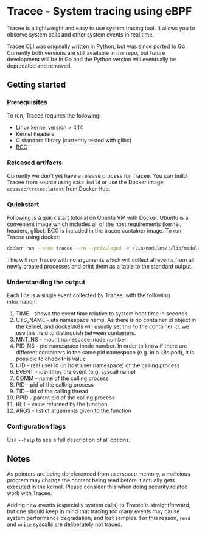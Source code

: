 # Tracee - System tracing using eBPF

Tracee is a lightweight and easy to use system tracing tool. It allows you to observe system calls and other system events in real time.

Tracee CLI was originally written in Python, but was since ported to Go. Currently both versions are still available in the repo, but future development will be in Go and the Python version will eventually be deprecated and removed.

## Getting started

### Prerequisites
To run, Tracee requires the following:
* Linux kernel version > 4.14
* Kernel headers
* C standard library (currently tested with glibc)
* [BCC](https://github.com/iovisor/bcc)

### Released artifacts
Currently we don't yet have a release process for Tracee. You can build Tracee from source using `make build` or use the Docker image: `aquasec/tracee:latest` from Docker Hub.

### Quickstart
Following is a quick start tutorial on Ubuntu VM with Docker.
Ubuntu is a convenient image which includes all of the host requirements (kernel, headers, glibc). BCC is included in the tracee container image.
To run Tracee using docker:

```bash
docker run --name tracee --rm --privileged -v /lib/modules/:/lib/modules/:ro -v /usr/src:/usr/src:ro aquasec/tracee:latest
```

This will run Tracee with no arguments which will collect all events from all newly created processes and print them as a table to the standard output.

### Understanding the output

Each line is a single event collected by Tracee, with the following information:

1. TIME - shows the event time relative to system boot time in seconds
2. UTS_NAME - uts namespace name. As there is no container id object in the kernel, and docker/k8s will usually set this to the container id, we use this field to distinguish between containers.
3. MNT_NS - mount namespace inode number.
4. PID_NS - pid namespace inode number. In order to know if there are different containers in the same pid namespace (e.g. in a k8s pod), it is possible to check this value
5. UID - real user id (in host user namespace) of the calling process
6. EVENT - identifies the event (e.g. syscall name)
7. COMM - name of the calling process
8. PID - pid of the calling process
9. TID - tid of the calling thread
10. PPID - parent pid of the calling process
11. RET - value returned by the function
12. ARGS - list of arguments given to the function

### Configuration flags

Use `--help` to see a full description of all options.

## Notes
As pointers are being dereferenced from userspace memory, a malicious program may change the content being read before it actually gets executed in the kernel. Please consider this when doing security related work with Tracee.

Adding new events (especially system calls) to Tracee is straightforward, but one should keep in mind that tracing too many events may cause system performance degradation, and lost samples. For this reason, `read` and `write` syscalls are deliberately not traced.